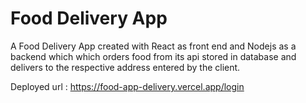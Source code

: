 # Food Delivery App

A Food Delivery App created with React as front end and Nodejs as a backend which which orders food from its api stored in database and delivers to the respective address entered by the client.

Deployed url : https://food-app-delivery.vercel.app/login


